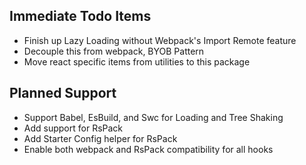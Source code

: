 ## Immediate Todo Items
- Finish up Lazy Loading without Webpack's Import Remote feature
- Decouple this from webpack, BYOB Pattern
- Move react specific items from utilities to this package

## Planned Support
- Support Babel, EsBuild, and Swc for Loading and Tree Shaking
- Add support for RsPack
- Add Starter Config helper for RsPack
- Enable both webpack and RsPack compatibility for all hooks